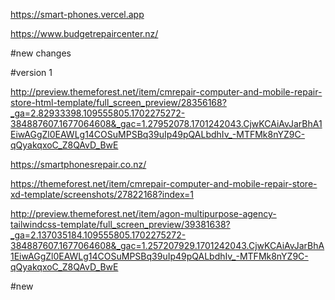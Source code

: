 https://smart-phones.vercel.app




https://www.budgetrepaircenter.nz/

#new changes



#version 1



http://preview.themeforest.net/item/cmrepair-computer-and-mobile-repair-store-html-template/full_screen_preview/28356168?_ga=2.82933398.109555805.1702275272-384887607.1677064608&_gac=1.27952078.1701242043.CjwKCAiAvJarBhA1EiwAGgZl0EAWLg14COSuMPSBq39uIp49pQALbdhIv_-MTFMk8nYZ9C-qQyakqxoC_Z8QAvD_BwE


https://smartphonesrepair.co.nz/



https://themeforest.net/item/cmrepair-computer-and-mobile-repair-store-xd-template/screenshots/27822168?index=1


http://preview.themeforest.net/item/agon-multipurpose-agency-tailwindcss-template/full_screen_preview/39381638?_ga=2.137035184.109555805.1702275272-384887607.1677064608&_gac=1.257207929.1701242043.CjwKCAiAvJarBhA1EiwAGgZl0EAWLg14COSuMPSBq39uIp49pQALbdhIv_-MTFMk8nYZ9C-qQyakqxoC_Z8QAvD_BwE

#new

